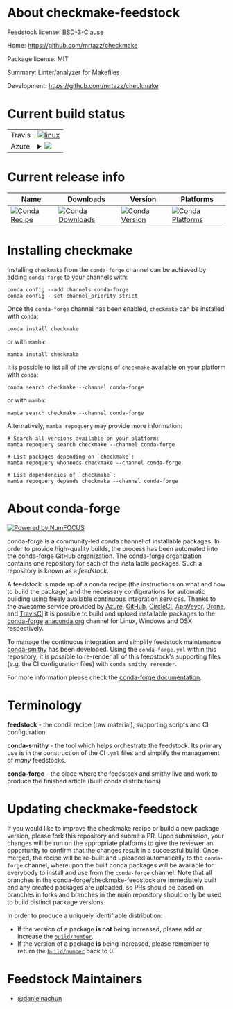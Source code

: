 About checkmake-feedstock
=========================

Feedstock license: [BSD-3-Clause](https://github.com/conda-forge/checkmake-feedstock/blob/main/LICENSE.txt)

Home: https://github.com/mrtazz/checkmake

Package license: MIT

Summary: Linter/analyzer for Makefiles

Development: https://github.com/mrtazz/checkmake

Current build status
====================


<table><tr>
    <td>Travis</td>
    <td>
      <a href="https://app.travis-ci.com/conda-forge/checkmake-feedstock">
        <img alt="linux" src="https://img.shields.io/travis/com/conda-forge/checkmake-feedstock/main.svg?label=Linux">
      </a>
    </td>
  </tr>
    
  <tr>
    <td>Azure</td>
    <td>
      <details>
        <summary>
          <a href="https://dev.azure.com/conda-forge/feedstock-builds/_build/latest?definitionId=22959&branchName=main">
            <img src="https://dev.azure.com/conda-forge/feedstock-builds/_apis/build/status/checkmake-feedstock?branchName=main">
          </a>
        </summary>
        <table>
          <thead><tr><th>Variant</th><th>Status</th></tr></thead>
          <tbody><tr>
              <td>linux_64</td>
              <td>
                <a href="https://dev.azure.com/conda-forge/feedstock-builds/_build/latest?definitionId=22959&branchName=main">
                  <img src="https://dev.azure.com/conda-forge/feedstock-builds/_apis/build/status/checkmake-feedstock?branchName=main&jobName=linux&configuration=linux%20linux_64_" alt="variant">
                </a>
              </td>
            </tr><tr>
              <td>linux_aarch64</td>
              <td>
                <a href="https://dev.azure.com/conda-forge/feedstock-builds/_build/latest?definitionId=22959&branchName=main">
                  <img src="https://dev.azure.com/conda-forge/feedstock-builds/_apis/build/status/checkmake-feedstock?branchName=main&jobName=linux&configuration=linux%20linux_aarch64_" alt="variant">
                </a>
              </td>
            </tr><tr>
              <td>osx_64</td>
              <td>
                <a href="https://dev.azure.com/conda-forge/feedstock-builds/_build/latest?definitionId=22959&branchName=main">
                  <img src="https://dev.azure.com/conda-forge/feedstock-builds/_apis/build/status/checkmake-feedstock?branchName=main&jobName=osx&configuration=osx%20osx_64_" alt="variant">
                </a>
              </td>
            </tr><tr>
              <td>osx_arm64</td>
              <td>
                <a href="https://dev.azure.com/conda-forge/feedstock-builds/_build/latest?definitionId=22959&branchName=main">
                  <img src="https://dev.azure.com/conda-forge/feedstock-builds/_apis/build/status/checkmake-feedstock?branchName=main&jobName=osx&configuration=osx%20osx_arm64_" alt="variant">
                </a>
              </td>
            </tr><tr>
              <td>win_64</td>
              <td>
                <a href="https://dev.azure.com/conda-forge/feedstock-builds/_build/latest?definitionId=22959&branchName=main">
                  <img src="https://dev.azure.com/conda-forge/feedstock-builds/_apis/build/status/checkmake-feedstock?branchName=main&jobName=win&configuration=win%20win_64_" alt="variant">
                </a>
              </td>
            </tr>
          </tbody>
        </table>
      </details>
    </td>
  </tr>
</table>

Current release info
====================

| Name | Downloads | Version | Platforms |
| --- | --- | --- | --- |
| [![Conda Recipe](https://img.shields.io/badge/recipe-checkmake-green.svg)](https://anaconda.org/conda-forge/checkmake) | [![Conda Downloads](https://img.shields.io/conda/dn/conda-forge/checkmake.svg)](https://anaconda.org/conda-forge/checkmake) | [![Conda Version](https://img.shields.io/conda/vn/conda-forge/checkmake.svg)](https://anaconda.org/conda-forge/checkmake) | [![Conda Platforms](https://img.shields.io/conda/pn/conda-forge/checkmake.svg)](https://anaconda.org/conda-forge/checkmake) |

Installing checkmake
====================

Installing `checkmake` from the `conda-forge` channel can be achieved by adding `conda-forge` to your channels with:

```
conda config --add channels conda-forge
conda config --set channel_priority strict
```

Once the `conda-forge` channel has been enabled, `checkmake` can be installed with `conda`:

```
conda install checkmake
```

or with `mamba`:

```
mamba install checkmake
```

It is possible to list all of the versions of `checkmake` available on your platform with `conda`:

```
conda search checkmake --channel conda-forge
```

or with `mamba`:

```
mamba search checkmake --channel conda-forge
```

Alternatively, `mamba repoquery` may provide more information:

```
# Search all versions available on your platform:
mamba repoquery search checkmake --channel conda-forge

# List packages depending on `checkmake`:
mamba repoquery whoneeds checkmake --channel conda-forge

# List dependencies of `checkmake`:
mamba repoquery depends checkmake --channel conda-forge
```


About conda-forge
=================

[![Powered by
NumFOCUS](https://img.shields.io/badge/powered%20by-NumFOCUS-orange.svg?style=flat&colorA=E1523D&colorB=007D8A)](https://numfocus.org)

conda-forge is a community-led conda channel of installable packages.
In order to provide high-quality builds, the process has been automated into the
conda-forge GitHub organization. The conda-forge organization contains one repository
for each of the installable packages. Such a repository is known as a *feedstock*.

A feedstock is made up of a conda recipe (the instructions on what and how to build
the package) and the necessary configurations for automatic building using freely
available continuous integration services. Thanks to the awesome service provided by
[Azure](https://azure.microsoft.com/en-us/services/devops/), [GitHub](https://github.com/),
[CircleCI](https://circleci.com/), [AppVeyor](https://www.appveyor.com/),
[Drone](https://cloud.drone.io/welcome), and [TravisCI](https://travis-ci.com/)
it is possible to build and upload installable packages to the
[conda-forge](https://anaconda.org/conda-forge) [anaconda.org](https://anaconda.org/)
channel for Linux, Windows and OSX respectively.

To manage the continuous integration and simplify feedstock maintenance
[conda-smithy](https://github.com/conda-forge/conda-smithy) has been developed.
Using the ``conda-forge.yml`` within this repository, it is possible to re-render all of
this feedstock's supporting files (e.g. the CI configuration files) with ``conda smithy rerender``.

For more information please check the [conda-forge documentation](https://conda-forge.org/docs/).

Terminology
===========

**feedstock** - the conda recipe (raw material), supporting scripts and CI configuration.

**conda-smithy** - the tool which helps orchestrate the feedstock.
                   Its primary use is in the construction of the CI ``.yml`` files
                   and simplify the management of *many* feedstocks.

**conda-forge** - the place where the feedstock and smithy live and work to
                  produce the finished article (built conda distributions)


Updating checkmake-feedstock
============================

If you would like to improve the checkmake recipe or build a new
package version, please fork this repository and submit a PR. Upon submission,
your changes will be run on the appropriate platforms to give the reviewer an
opportunity to confirm that the changes result in a successful build. Once
merged, the recipe will be re-built and uploaded automatically to the
`conda-forge` channel, whereupon the built conda packages will be available for
everybody to install and use from the `conda-forge` channel.
Note that all branches in the conda-forge/checkmake-feedstock are
immediately built and any created packages are uploaded, so PRs should be based
on branches in forks and branches in the main repository should only be used to
build distinct package versions.

In order to produce a uniquely identifiable distribution:
 * If the version of a package **is not** being increased, please add or increase
   the [``build/number``](https://docs.conda.io/projects/conda-build/en/latest/resources/define-metadata.html#build-number-and-string).
 * If the version of a package **is** being increased, please remember to return
   the [``build/number``](https://docs.conda.io/projects/conda-build/en/latest/resources/define-metadata.html#build-number-and-string)
   back to 0.

Feedstock Maintainers
=====================

* [@danielnachun](https://github.com/danielnachun/)

